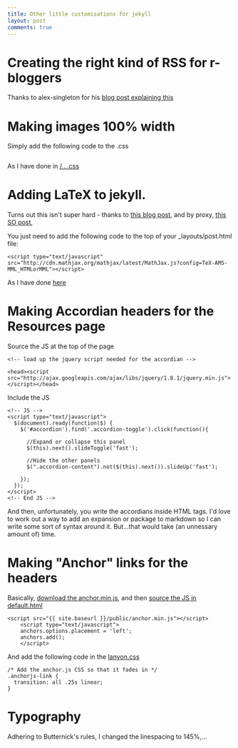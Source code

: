 ```yaml
---
title: Other little customisations for jekyll
layout: post
comments: true
---
```


# Creating the right kind of RSS for r-bloggers

Thanks to alex-singleton for his [blog post explaining this]()

# 

# Making images 100% width

Simply add the following code to the .css

```
```

As I have done in [/....css]()


# Adding LaTeX to jekyll.

Turns out this isn't super hard - thanks to [this blog post](http://cushychicken.github.io/easy-latex-in-jekyll/), and by proxy, [this SO post](), 

You just need to add the following code to the top of your _layouts/post.html file:

```
<script type="text/javascript" src="http://cdn.mathjax.org/mathjax/latest/MathJax.js?config=TeX-AMS-MML_HTMLorMML"></script>
```

As I have done [here]()

# Making Accordian headers for the Resources page

Source the JS at the top of the page

```
<!-- load up the jquery script needed for the accordian -->

<head><script src="http://ajax.googleapis.com/ajax/libs/jquery/1.8.1/jquery.min.js"></script></head>
```

Include the JS

```
<!-- JS -->
<script type="text/javascript">
  $(document).ready(function($) {
    $('#accordion').find('.accordion-toggle').click(function(){

      //Expand or collapse this panel
      $(this).next().slideToggle('fast');

      //Hide the other panels
      $(".accordion-content").not($(this).next()).slideUp('fast');

    });
  });
</script> 
<!-- End JS -->

```

And then, unfortunately, you write the accordians inside HTML tags. I'd love to work out a way to add an expansion or package to markdown so I can write some sort of syntax around it. But...that would take (an unnessary amount of) time.

# Making "Anchor" links for the headers

Basically, [download the anchor.min.js](https://bryanbraun.github.io/anchorjs/), and then [source the JS in default.html]()

```
<script src="{{ site.baseurl }}/public/anchor.min.js"></script>
    <script type="text/javascript">
    anchors.options.placement = 'left';
    anchors.add();
    </script> 
```

And add the following code in the [lanyon.css]()

```
/* Add the anchor.js CSS so that it fades in */
.anchorjs-link {
  transition: all .25s linear;
}
```

# Typography

Adhering to Butternick's rules, I changed the linespacing to 145%,...




